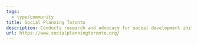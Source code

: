 ```yaml
---
tags:
  - type/community
title: Social Planning Toronto
description: Conducts research and advocacy for social development initiatives.
url: https://www.socialplanningtoronto.org/
---
```



